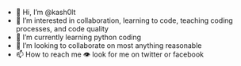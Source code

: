 - 👋 Hi, I’m @kash0lt
- 👀 I’m interested in collaboration, learning to code, teaching coding processes, and code quality
- 🌱 I’m currently learning python coding
- 💞️ I’m looking to collaborate on most anything reasonable
- 📫 How to reach me 👁 look for me on twitter or facebook

<!---
kash0lt/kash0lt is a ✨ special ✨ repository because its `README.md` (this file) appears on your GitHub profile.
You can click the Preview link to take a look at your changes.
--->
